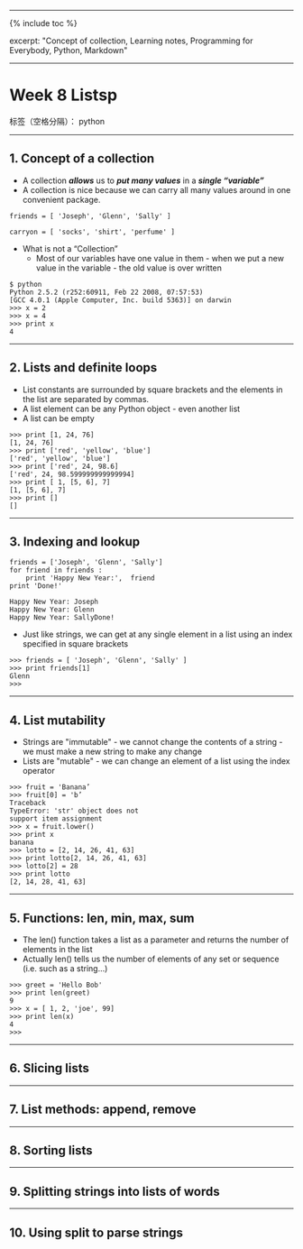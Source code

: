 ﻿
---

{% include toc %}

excerpt: "Concept of collection, Learning notes, Programming for Everybody, Python, Markdown"

---

# Week 8 Listsp

标签（空格分隔）： python


---

## 1. Concept of a collection

- A collection ***allows*** us to ***put many values*** in a ***single “variable”***
- A collection is nice because we can carry all many values around in one convenient package.

```
friends = [ 'Joseph', 'Glenn', 'Sally' ]

carryon = [ 'socks', 'shirt', 'perfume' ]
```

- What is not a “Collection”
   - Most of our variables have one value in them - when we put a new value in the variable - the old value is over written

```
$ python
Python 2.5.2 (r252:60911, Feb 22 2008, 07:57:53)
[GCC 4.0.1 (Apple Computer, Inc. build 5363)] on darwin
>>> x = 2
>>> x = 4
>>> print x
4
```

---

## 2. Lists and definite loops

- List constants are surrounded by square brackets and the elements in the list are separated by commas.
- A list element can be any Python object - even another list
- A list can be empty

```
>>> print [1, 24, 76]
[1, 24, 76]
>>> print ['red', 'yellow', 'blue']
['red', 'yellow', 'blue']
>>> print ['red', 24, 98.6]
['red', 24, 98.599999999999994]
>>> print [ 1, [5, 6], 7]
[1, [5, 6], 7]
>>> print []
[]
```

---

## 3. Indexing and lookup

```
friends = ['Joseph', 'Glenn', 'Sally']
for friend in friends :
    print 'Happy New Year:',  friend
print 'Done!'

Happy New Year: Joseph
Happy New Year: Glenn
Happy New Year: SallyDone!
```

- Just like strings, we can get at any single element in a list using an index specified in square brackets

```
>>> friends = [ 'Joseph', 'Glenn', 'Sally' ]
>>> print friends[1]
Glenn
>>>
```


---

## 4. List mutability

- Strings are "immutable" - we cannot change the contents of a string - we must make a new string to make any change
- Lists are "mutable" - we can change an element of a list using the index operator

```
>>> fruit = 'Banana’
>>> fruit[0] = 'b’
Traceback
TypeError: 'str' object does not
support item assignment
>>> x = fruit.lower()
>>> print x
banana
>>> lotto = [2, 14, 26, 41, 63]
>>> print lotto[2, 14, 26, 41, 63]
>>> lotto[2] = 28
>>> print lotto
[2, 14, 28, 41, 63]
```

---

## 5. Functions: len, min, max, sum

- The len() function takes a list as a parameter and returns the number of elements in the list
- Actually len() tells us the number of elements of any set or sequence (i.e. such as a string...)

```
>>> greet = 'Hello Bob'
>>> print len(greet)
9
>>> x = [ 1, 2, 'joe', 99]
>>> print len(x)
4
>>>
```


---

## 6. Slicing lists

---

## 7. List methods: append, remove

---

## 8. Sorting lists

---

## 9. Splitting strings into lists of words

---

## 10. Using split to parse strings
